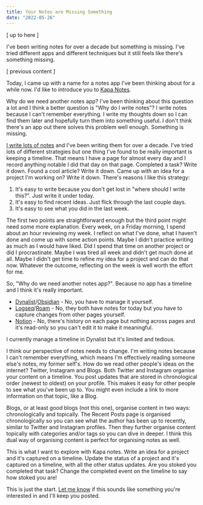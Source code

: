 ```yaml
---
title: Your Notes are Missing Something
date: "2022-05-26"
---
```


[ up to here ]

I've been writing notes for over a decade but something is missing. I've tried different apps and different techniques but it still feels like there's something missing.

[ previous content ]

Today, I came up with a name for a notes app I've been thinking about for a while now. I'd like to introduce you to [Kapa Notes](https://kapanotes.com).

Why do we need another notes app? I've been thinking about this question a lot and I think a better question is "Why do I write notes"? I write notes because I can't remember everything. I write my thoughts down so I can find them later and hopefully turn them into something useful. I don't think there's an app out there solves this problem well enough. Something is missing.

[I write lots of notes](https://cadell.dev/blog/i-write-notes) and I've been writing them for over a decade. I've tried lots of different strategies but one thing I've found to be really important is keeping a timeline. That means I have a page for almost every day and I record anything notable I did that day on that page. Completed a task? Write it down. Found a cool article? Write it down. Came up with an idea for a project I'm working on? Write it down. There's reasons I like this strategy:

1. It's easy to write because you don't get lost in "where should I write this?". Just write it under today.
1. It's easy to find recent ideas. Just flick through the last couple days.
1. It's easy to see what you did in the last week.

The first two points are straightforward enough but the third point might need some more explanation. Every week, on a Friday morning, I spend about an hour reviewing my week. I reflect on what I've done, what I haven't done and come up with some action points. Maybe I didn't practice writing as much as I would have liked. Did I spend that time on another project or did I procrastinate. Maybe I was tired all week and didn't get much done at all. Maybe I didn't get time to refine my idea for a project and can do that now. Whatever the outcome, reflecting on the week is well worth the effort for me.

So, "Why do we need another notes app?". Because no app has a timeline and I think it's really important.

- [Dynalist](https://dynalist.io/)/[Obsidian](https://obsidian.md/) - No, you have to manage it yourself.
- [Logseq](https://logseq.com/)/[Roam](https://roamresearch.com/) - No, they both have notes for today but you have to capture changes from other pages yourself.
- [Notion](https://www.notion.so/) - No, there's history on each page but nothing across pages and it's read-only so you can't edit it to make it meaningful.

I currently manage a timeline in Dynalist but it's limited and tedious.

I think our perspective of notes needs to change. I'm writing notes because I can't remember everything, which means I'm effectively reading someone else's notes, my former self's. How do we read other people's ideas on the internet? Twitter, Instagram and Blogs. Both Twitter and Instagram organise your content on a timeline. You post updates that are stored in chronological order (newest to oldest) on your profile. This makes it easy for other people to see what you've been up to. You might even include a link to more information on that topic, like a Blog.

Blogs, or at least good blogs (not this one), organise content in two ways: chronologically and topically. The Recent Posts page is organised chronologically so you can see what the author has been up to recently, similar to Twitter and Instagram profiles. Then they further organise content topically with categories and/or tags so you can dive in deeper. I think this dual way of organising content is perfect for organising notes as well.

This is what I want to explore with Kapa notes. Write an idea for a project and it's captured on a timeline. Update the status of a project and it's captured on a timeline, with all the other status updates. Are you stoked you completed that task? Change the completed event on the timeline to say how stoked you are!

This is just the start. [Let me know](https://cadell.dev) if this sounds like something you're interested in and I'll keep you posted.
